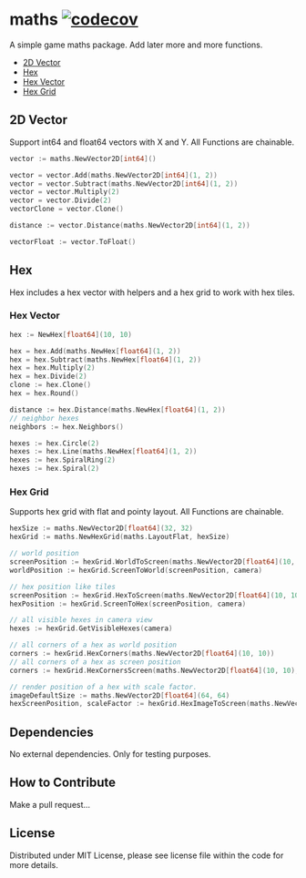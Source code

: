 # maths [![codecov](https://codecov.io/gh/GoLevel/maths/branch/main/graph/badge.svg?token=KGLHJWUBOO)](https://codecov.io/gh/GoLevel/maths)

A simple game maths package. Add later more and more functions.

- [2D Vector](#2d-vector)
- [Hex](#hex)
- [Hex Vector](#hex-vector)
- [Hex Grid](#hex-grid)

## 2D Vector

Support int64 and float64 vectors with X and Y. All Functions are chainable.

```go
vector := maths.NewVector2D[int64]()

vector = vector.Add(maths.NewVector2D[int64](1, 2))
vector = vector.Subtract(maths.NewVector2D[int64](1, 2))
vector = vector.Multiply(2)
vector = vector.Divide(2)
vectorClone = vector.Clone()

distance := vector.Distance(maths.NewVector2D[int64](1, 2))

vectorFloat := vector.ToFloat()
```

## Hex

Hex includes a hex vector with helpers and a hex grid to work with hex tiles.

### Hex Vector

```go
hex := NewHex[float64](10, 10)

hex = hex.Add(maths.NewHex[float64](1, 2))
hex = hex.Subtract(maths.NewHex[float64](1, 2))
hex = hex.Multiply(2)
hex = hex.Divide(2)
clone := hex.Clone()
hex = hex.Round()

distance := hex.Distance(maths.NewHex[float64](1, 2))
// neighbor hexes
neighbors := hex.Neighbors()

hexes := hex.Circle(2)
hexes := hex.Line(maths.NewHex[float64](1, 2))
hexes := hex.SpiralRing(2)
hexes := hex.Spiral(2)
```

### Hex Grid

Supports hex grid with flat and pointy layout. All Functions are chainable.

```go
hexSize := maths.NewVector2D[float64](32, 32)
hexGrid := maths.NewHexGrid(maths.LayoutFlat, hexSize)

// world position
screenPosition := hexGrid.WorldToScreen(maths.NewVector2D[float64](10, 10), camera)
worldPosition := hexGrid.ScreenToWorld(screenPosition, camera)

// hex position like tiles
screenPosition := hexGrid.HexToScreen(maths.NewVector2D[float64](10, 10), camera)
hexPosition := hexGrid.ScreenToHex(screenPosition, camera)

// all visible hexes in camera view
hexes := hexGrid.GetVisibleHexes(camera)

// all corners of a hex as world position
corners := hexGrid.HexCorners(maths.NewVector2D[float64](10, 10))
// all corners of a hex as screen position
corners := hexGrid.HexCornersScreen(maths.NewVector2D[float64](10, 10), camera)

// render position of a hex with scale factor.
imageDefaultSize := maths.NewVector2D[float64](64, 64)
hexScreenPosition, scaleFactor := hexGrid.HexImageToScreen(maths.NewVector2D[float64](10, 10), imageDefaultSize, camera)
```

## Dependencies

No external dependencies. Only for testing purposes.

## How to Contribute

Make a pull request...

## License

Distributed under MIT License, please see license file within the code for more details.